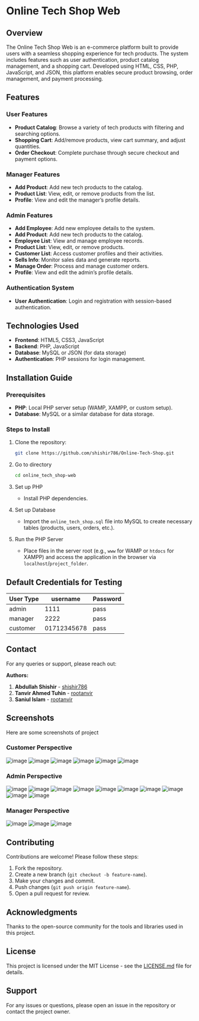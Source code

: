 # Online Tech Shop Web

## Overview
The Online Tech Shop Web is an e-commerce platform built to provide users with a seamless shopping experience for tech products. The system includes features such as user authentication, product catalog management, and a shopping cart. Developed using HTML, CSS, PHP, JavaScript, and JSON, this platform enables secure product browsing, order management, and payment processing.

## Features

### User Features
- **Product Catalog**: Browse a variety of tech products with filtering and searching options.
- **Shopping Cart**: Add/remove products, view cart summary, and adjust quantities.
- **Order Checkout**: Complete purchase through secure checkout and payment options.

### Manager Features

- **Add Product**: Add new tech products to the catalog.
- **Product List**: View, edit, or remove products from the list.
- **Profile**: View and edit the manager’s profile details.

### Admin Features
- **Add Employee**: Add new employee details to the system.
- **Add Product**: Add new tech products to the catalog.
- **Employee List**: View and manage employee records.
- **Product List**: View, edit, or remove products.
- **Customer List**: Access customer profiles and their activities.
- **Sells Info**: Monitor sales data and generate reports.
- **Manage Order**: Process and manage customer orders.
- **Profile**: View and edit the admin’s profile details.



### Authentication System
- **User Authentication**: Login and registration with session-based authentication.

## Technologies Used
- **Frontend**: HTML5, CSS3, JavaScript
- **Backend**: PHP, JavaScript
- **Database**: MySQL or JSON (for data storage)
- **Authentication**: PHP sessions for login management.

## Installation Guide

### Prerequisites
- **PHP**: Local PHP server setup (WAMP, XAMPP, or custom setup).
- **Database**: MySQL or a similar database for data storage.

### Steps to Install
1. Clone the repository:
   ```bash
   git clone https://github.com/shishir786/Online-Tech-Shop.git
    ```
2. Go to directory
    ```bash
   cd online_tech_shop-web
   ```

3. Set up PHP
   - Install PHP dependencies.

4. Set up Database
   - Import the `online_tech_shop.sql` file into MySQL to create necessary tables (products, users, orders, etc.).


5. Run the PHP Server
   - Place files in the server root (e.g., `www` for WAMP or `htdocs` for XAMPP) and access the application in the browser via `localhost`/`project_folder`.

## Default Credentials for Testing

| User Type|    username  | Password |
|----------|--------------|----------|
| admin    |  1111        | pass     |
| manager  |  2222        | pass     |
| customer |  01712345678 | pass     |




## Contact

For any queries or support, please reach out:

**Authors:**
1. **Abdullah Shishir** - [shishir786](https://github.com/shishir786)
2. **Tanvir Ahmed Tuhin** - [rootanvir](https://github.com/rootanvir)
3. **Saniul Islam** - [rootanvir](https://github.com/saniulsani)



## Screenshots
Here are some screenshots of project
### **Customer Perspective**
  ![image](https://github.com/user-attachments/assets/af8701c1-3e69-4413-85c7-53c0469531bf)
  ![image](https://github.com/user-attachments/assets/0b43766f-2756-40f0-8c06-d8f5053a6e03)
  ![image](https://github.com/user-attachments/assets/484db826-5bf8-4206-b199-bef7a85735dc)
  ![image](https://github.com/user-attachments/assets/65b92e3c-9336-4000-b277-599582cd6d39)
  ![image](https://github.com/user-attachments/assets/94938b8a-c6cd-42c0-863e-3c3b64ddeb0e)
  ![image](https://github.com/user-attachments/assets/ef0a818a-ddbf-4f57-8f78-e8f4ed6b0147)



### **Admin Perspective**
  ![image](https://github.com/user-attachments/assets/0146028d-bda1-4e13-8c23-6c041e492717)
  ![image](https://github.com/user-attachments/assets/444f5bdd-aa31-4727-a681-05046f2fd1a9)
  ![image](https://github.com/user-attachments/assets/78b508a8-fe21-4687-bcef-3bc489dc59bd)
  ![image](https://github.com/user-attachments/assets/86baa305-e5b3-4f06-9db7-21e2d14bddef)
  ![image](https://github.com/user-attachments/assets/c7fc9fc5-a7cb-46cb-9d67-ac386fd53777)
  ![image](https://github.com/user-attachments/assets/8cdd2df2-9ce1-40fd-893b-fd68ff764d32)
  ![image](https://github.com/user-attachments/assets/318cf43a-57d1-4dd7-ae02-24edbd300712)
  ![image](https://github.com/user-attachments/assets/bed872d7-c27e-4cf6-b7c1-5d0c867b07f1)
  ![image](https://github.com/user-attachments/assets/e4abc433-78c6-4d17-905d-1a0c92841b09)
  ![image](https://github.com/user-attachments/assets/d2ae4826-3803-41c9-a543-3aab65b627a9)


### **Manager Perspective**
  ![image](https://github.com/user-attachments/assets/14cf0bb2-8e9f-45a9-9f1c-31f98a1bd703)
  ![image](https://github.com/user-attachments/assets/856f52cf-4219-4d0d-8e0e-cae06c3a9621)
  ![image](https://github.com/user-attachments/assets/5bbb2a62-fef1-4e61-b1d6-191727a06d5d)


## Contributing
Contributions are welcome! Please follow these steps:
1. Fork the repository.
2. Create a new branch (`git checkout -b feature-name`).
3. Make your changes and commit.
4. Push changes (`git push origin feature-name`).
5. Open a pull request for review.

## Acknowledgments
Thanks to the open-source community for the tools and libraries used in this project.

## License
This project is licensed under the MIT License - see the [LICENSE.md](LICENSE.md) file for details.

## Support
For any issues or questions, please open an issue in the repository or contact the project owner.

